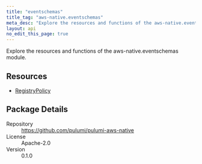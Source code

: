 ```yaml
---
title: "eventschemas"
title_tag: "aws-native.eventschemas"
meta_desc: "Explore the resources and functions of the aws-native.eventschemas module."
layout: api
no_edit_this_page: true
---
```


<!-- WARNING: this file was generated by Pulumi Docs Generator. -->
<!-- Do not edit by hand unless you're certain you know what you are doing! -->

Explore the resources and functions of the aws-native.eventschemas module.

<h2 id="resources">Resources</h2>
<ul class="api">
    <li><a href="registrypolicy" title="RegistryPolicy"><span class="symbol resource"></span>RegistryPolicy</a></li>
</ul>

<h2 id="package-details">Package Details</h2>
<dl class="package-details">
	<dt>Repository</dt>
	<dd><a href="https://github.com/pulumi/pulumi-aws-native">https://github.com/pulumi/pulumi-aws-native</a></dd>
	<dt>License</dt>
	<dd>Apache-2.0</dd>
	<dt>Version</dt>
	<dd>0.1.0</dd>
</dl>

